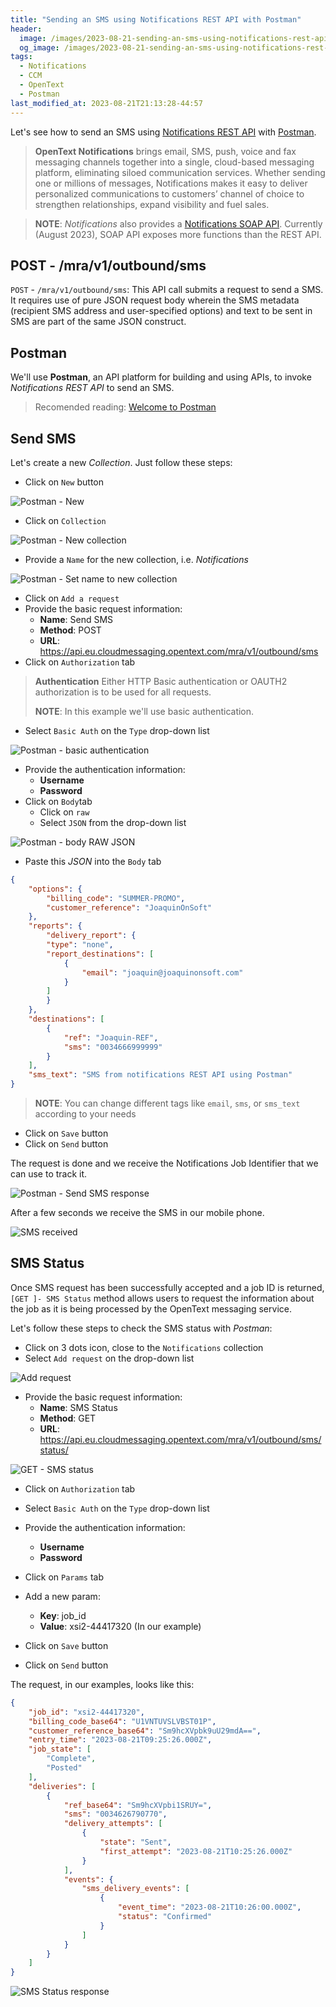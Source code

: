 ```yaml
---
title: "Sending an SMS using Notifications REST API with Postman"
header:
  image: /images/2023-08-21-sending-an-sms-using-notifications-rest-api-with-postman/00-sending-an-sms-using-notifications-rest-api-with-postman.jpg
  og_image: /images/2023-08-21-sending-an-sms-using-notifications-rest-api-with-postman/00-sending-an-sms-using-notifications-rest-api-with-postman.jpg
tags:
  - Notifications
  - CCM
  - OpenText  
  - Postman
last_modified_at: 2023-08-21T21:13:28-44:57
---
```


Let's see how to send an SMS using [Notifications REST API](https://developer.opentext.com/ce/products/notifications) 
with [Postman](https://www.postman.com/).

> **OpenText Notifications** brings email, SMS, push, voice and fax messaging channels together into a single, 
> cloud-based messaging platform, eliminating siloed communication services. Whether sending one or millions of 
> messages, Notifications makes it easy to deliver personalized communications to customers’ channel of choice 
> to strengthen relationships, expand visibility and fuel sales.

> **NOTE**: *Notifications* also provides a 
> [Notifications SOAP API](https://apiforums.easylink.com/emapidocs/).
> Currently (August 2023), SOAP API exposes more functions than the REST API. 

## POST - /mra/v1/outbound/sms

`POST` - `/mra/v1/outbound/sms`: This API call submits a request to send a SMS. It requires use of pure JSON request body wherein the SMS metadata (recipient SMS address and user-specified options) and text to be sent in SMS are part of the same JSON construct.	

## Postman

We'll use **Postman**, an API platform for building and using APIs, to invoke 
*Notifications REST API* to send an SMS.

> Recomended reading: [Welcome to Postman](https://learning.postman.com/docs/getting-started/overview/)

## Send SMS

Let's create a new *Collection*. Just follow these steps:

 - Click on `New` button 
 
  ![Postman - New](/images/2023-08-21-sending-an-sms-using-notifications-rest-api-with-postman/01-postman-new-collection.png)

 - Click on `Collection`
 
  ![Postman - New collection](/images/2023-08-21-sending-an-sms-using-notifications-rest-api-with-postman/02-postman-new-collection.png)

 - Provide a `Name` for the new collection, i.e. *Notifications*  

  ![Postman - Set name to new collection](/images/2023-08-21-sending-an-sms-using-notifications-rest-api-with-postman/03-postman-set-name-new-collection.png)
  
 - Click on `Add a request`
 - Provide the basic request information:  
    - **Name**: Send SMS
	- **Method**: POST
	- **URL**: https://api.eu.cloudmessaging.opentext.com/mra/v1/outbound/sms
 - Click on `Authorization` tab
 
> **Authentication** 
> Either HTTP Basic authentication or OAUTH2 authorization is to be used for all requests.	 
> 
> **NOTE**: In this example we'll use basic authentication. 

 - Select `Basic Auth` on the `Type` drop-down list 
 
  ![Postman - basic authentication](/images/2023-08-21-sending-an-sms-using-notifications-rest-api-with-postman/04-postman-basic-authentication.png) 

 - Provide the authentication information:
    - **Username**
	- **Password**
 - Click on `Body`tab
    - Click on `raw`
    - Select `JSON` from the drop-down list
	
  ![Postman - body RAW JSON](/images/2023-08-21-sending-an-sms-using-notifications-rest-api-with-postman/05-postman-body-raw-json.png) 

 - Paste this *JSON* into the `Body` tab

```JSON
{
    "options": {
        "billing_code": "SUMMER-PROMO",
        "customer_reference": "JoaquinOnSoft"
    },
    "reports": {
        "delivery_report": {
        "type": "none",
        "report_destinations": [
            {
                "email": "joaquin@joaquinonsoft.com"
            }
        ]
        }
    },
    "destinations": [
        {
            "ref": "Joaquin-REF",
            "sms": "0034666999999"
        }
    ],
    "sms_text": "SMS from notifications REST API using Postman"
}
```

> **NOTE**: You can change different tags like `email`, `sms`, or `sms_text` according to your needs
 
 - Click on `Save` button	
 - Click on `Send` button	
 
The request is done and we receive the Notifications Job Identifier that we can use to track it.
 
  ![Postman - Send SMS response](/images/2023-08-21-sending-an-sms-using-notifications-rest-api-with-postman/06-postman-request-response.png) 
 
After a few seconds we receive the SMS in our mobile phone.
 
  ![SMS received](/images/2023-08-21-sending-an-sms-using-notifications-rest-api-with-postman/07-sms-received.jpg)  
 
 
## SMS Status

Once SMS request has been successfully accepted and a job ID is returned, `[GET ]- SMS Status` method allows 
users to request the information about the job as it is being processed by the OpenText messaging service.

Let's follow these steps to check the SMS status with *Postman*:

 - Click on 3 dots icon, close to the `Notifications` collection 
 - Select `Add request` on the drop-down list 
 
  ![Add request](/images/2023-08-21-sending-an-sms-using-notifications-rest-api-with-postman/08-add-request.png)  
 
 - Provide the basic request information:  
    - **Name**: SMS Status
	- **Method**: GET
	- **URL**: https://api.eu.cloudmessaging.opentext.com/mra/v1/outbound/sms/status/

  ![GET - SMS status](/images/2023-08-21-sending-an-sms-using-notifications-rest-api-with-postman/09-postman-sms-status.png)  

 - Click on `Authorization` tab	
 - Select `Basic Auth` on the `Type` drop-down list 
 - Provide the authentication information:
    - **Username**
	- **Password**	
 
 - Click on `Params` tab
 - Add a new param:
    - **Key**: job_id
	- **Value**: xsi2-44417320 (In our example)

 - Click on `Save` button	
 - Click on `Send` button	
	
The request, in our examples, looks like this:

```JSON
{
    "job_id": "xsi2-44417320",
    "billing_code_base64": "U1VNTUVSLVBST01P",
    "customer_reference_base64": "Sm9hcXVpbk9uU29mdA==",
    "entry_time": "2023-08-21T09:25:26.000Z",
    "job_state": [
        "Complete",
        "Posted"
    ],
    "deliveries": [
        {
            "ref_base64": "Sm9hcXVpbi1SRUY=",
            "sms": "0034626790770",
            "delivery_attempts": [
                {
                    "state": "Sent",
                    "first_attempt": "2023-08-21T10:25:26.000Z"
                }
            ],
            "events": {
                "sms_delivery_events": [
                    {
                        "event_time": "2023-08-21T10:26:00.000Z",
                        "status": "Confirmed"
                    }
                ]
            }
        }
    ]
}
```

 ![SMS Status response](/images/2023-08-21-sending-an-sms-using-notifications-rest-api-with-postman/10-postman-sms-status-response.png)  

